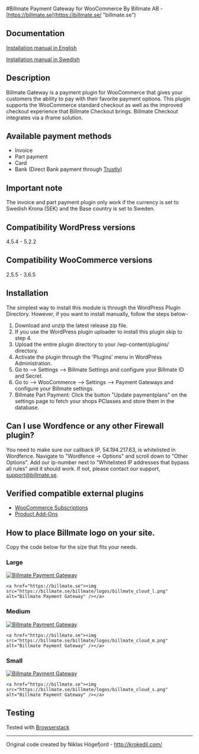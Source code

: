 #Billmate Payment Gateway for WooCommerce
By Billmate AB - [https://billmate.se](https://billmate.se/ "billmate.se")

## Documentation
[Installation manual in English](https://billmate.se/plugins/manual/Installation_Manual_Woocommerce_Billmate.pdf)

[Installation manual in Swedish](https://billmate.se/plugins/manual/Installationsmanual_Woocommerce_Billmate.pdf)

## Description 
Billmate Gateway is a payment plugin for WooCommerce that gives your customers the ability to pay with their favorite payment options. This plugin supports the WooCommerce standard checkout as well as the improved checkout experience that Billmate Checkout brings. Billmate Checkout integrates via a iframe solution.

## Available payment methods
* Invoice
* Part payment
* Card
* Bank (Direct Bank payment through [Trustly](https://www.trustly.com))

## Important note
The invoice and part payment plugin only work if the currency is set to Swedish Krona (SEK) and the Base country is set to Sweden.

## Compatibility WordPress versions
4.5.4 - 5.2.2

## Compatibility WooCommerce versions
2.5.5 - 3.6.5

## Installation
The simplest way to install this module is through the WordPress Plugin Directory. However, if you want to install manually, follow the steps below-
1. Download and unzip the latest release zip file.
2. If you use the WordPress plugin uploader to install this plugin skip to step 4.
3. Upload the entire plugin directory to your /wp-content/plugins/ directory.
4. Activate the plugin through the 'Plugins' menu in WordPress Administration.
5. Go to --> Settings --> Billmate Settings and configure your Billmate ID and Secret.
6. Go to --> WooCommerce --> Settings --> Payment Gateways and configure your Billmate settings.
7. Billmate Part Payment: Click the button "Update paymentplans" on the settings page to fetch your shops PClasses and store them in the database.

## Can I use Wordfence or any other Firewall plugin?
You need to make sure our callback IP, 54.194.217.63, is whitelisted  in Wordfence. Navigate to "Wordfence -> Options" and scroll down to "Other Options". Add our ip-number next to "Whitelisted IP addresses that bypass all rules" and it should work. If not, please contact our support, support@billmate.se.

## Verified compatible external plugins
* [WooCommerce Subscriptions](https://woocommerce.com/products/woocommerce-subscriptions/ "WooCommerce Subscriptions")
* [Product Add-Ons](https://woocommerce.com/products/product-add-ons/ "Product Add-Ons")

## How to place Billmate logo on your site.
Copy the code below for the size that fits your needs.

### Large
<a href="https://billmate.se"><img src="https://billmate.se/billmate/logos/billmate_cloud_l.png" alt="Billmate Payment Gateway" /></a>

`<a href="https://billmate.se"><img src="https://billmate.se/billmate/logos/billmate_cloud_l.png" alt="Billmate Payment Gateway" /></a>`

### Medium
<a href="https://billmate.se"><img src="https://billmate.se/billmate/logos/billmate_cloud_m.png" alt="Billmate Payment Gateway" /></a>

`<a href="https://billmate.se"><img src="https://billmate.se/billmate/logos/billmate_cloud_m.png" alt="Billmate Payment Gateway" /></a>`

### Small
<a href="https://billmate.se"><img src="https://billmate.se/billmate/logos/billmate_cloud_s.png" alt="Billmate Payment Gateway" /></a>

`<a href="https://billmate.se"><img src="https://billmate.se/billmate/logos/billmate_cloud_s.png" alt="Billmate Payment Gateway" /></a>`

## Testing
Tested with [Browserstack](http://www.browserstack.com)

---
Original code created by Niklas Högefjord - http://krokedil.com/
